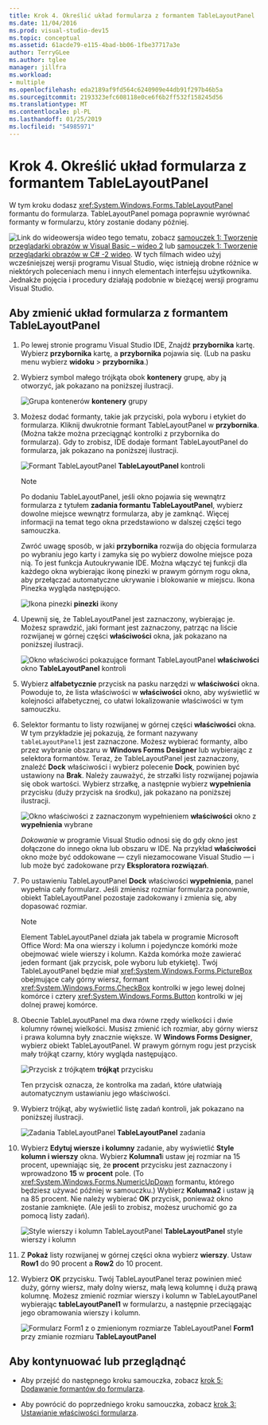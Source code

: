 ```yaml
---
title: Krok 4. Określić układ formularza z formantem TableLayoutPanel
ms.date: 11/04/2016
ms.prod: visual-studio-dev15
ms.topic: conceptual
ms.assetid: 61acde79-e115-4bad-bb06-1fbe37717a3e
author: TerryGLee
ms.author: tglee
manager: jillfra
ms.workload:
- multiple
ms.openlocfilehash: eda2189af9fd564c6240909e44db91f297b46b5a
ms.sourcegitcommit: 2193323efc608118e0ce6f6b2ff532f158245d56
ms.translationtype: MT
ms.contentlocale: pl-PL
ms.lasthandoff: 01/25/2019
ms.locfileid: "54985971"
---
```

# <a name="step-4-lay-out-your-form-with-a-tablelayoutpanel-control"></a>Krok 4. Określić układ formularza z formantem TableLayoutPanel
W tym kroku dodasz <xref:System.Windows.Forms.TableLayoutPanel> formantu do formularza. TableLayoutPanel pomaga poprawnie wyrównać formanty w formularzu, który zostanie dodany później.

 ![Link do wideo](../data-tools/media/playvideo.gif)wersja wideo tego tematu, zobacz [samouczek 1: Tworzenie przeglądarki obrazów w Visual Basic – wideo 2](http://go.microsoft.com/fwlink/?LinkId=205211) lub [samouczek 1: Tworzenie przeglądarki obrazów w C# -2 wideo](http://go.microsoft.com/fwlink/?LinkId=205200). W tych filmach wideo użyj wcześniejszej wersji programu Visual Studio, więc istnieją drobne różnice w niektórych poleceniach menu i innych elementach interfejsu użytkownika. Jednakże pojęcia i procedury działają podobnie w bieżącej wersji programu Visual Studio.

## <a name="to-lay-out-your-form-with-a-tablelayoutpanel-control"></a>Aby zmienić układ formularza z formantem TableLayoutPanel

1.  Po lewej stronie programu Visual Studio IDE, Znajdź **przybornika** kartę. Wybierz **przybornika** kartę, a **przybornika** pojawia się. (Lub na pasku menu wybierz **widoku** > **przybornika**.)

2.  Wybierz symbol małego trójkąta obok **kontenery** grupę, aby ją otworzyć, jak pokazano na poniższej ilustracji.

     ![Grupa kontenerów](../ide/media/express_toolbox.png)
**kontenery** grupy

3.  Możesz dodać formanty, takie jak przyciski, pola wyboru i etykiet do formularza. Kliknij dwukrotnie formant TableLayoutPanel w **przybornika**. (Można także można przeciągnąć kontrolki z przybornika do formularza). Gdy to zrobisz, IDE dodaje formant TableLayoutPanel do formularza, jak pokazano na poniższej ilustracji.

     ![Formant TableLayoutPanel](../ide/media/express_formtablelayout.png)
**TableLayoutPanel** kontroli

    > [!NOTE]
    >  Po dodaniu TableLayoutPanel, jeśli okno pojawia się wewnątrz formularza z tytułem **zadania formantu TableLayoutPanel**, wybierz dowolne miejsce wewnątrz formularza, aby je zamknąć. Więcej informacji na temat tego okna przedstawiono w dalszej części tego samouczka.

     Zwróć uwagę sposób, w jaki **przybornika** rozwija do objęcia formularza po wybraniu jego karty i zamyka się po wybierz dowolne miejsce poza nią. To jest funkcja Autoukrywanie IDE. Można włączyć tej funkcji dla każdego okna wybierając ikonę pinezki w prawym górnym rogu okna, aby przełączać automatyczne ukrywanie i blokowanie w miejscu. Ikona Pinezka wygląda następująco.

     ![Ikona pinezki](../ide/media/express_pushpintoolbox.png)
**pinezki** ikony

4.  Upewnij się, że TableLayoutPanel jest zaznaczony, wybierając je. Możesz sprawdzić, jaki formant jest zaznaczony, patrząc na liście rozwijanej w górnej części **właściwości** okna, jak pokazano na poniższej ilustracji.

     ![Okno właściwości pokazujące formant TableLayoutPanel](../ide/media/express_controlspropwin.png)
**właściwości** okno **TableLayoutPanel** kontroli

5.  Wybierz **alfabetycznie** przycisk na pasku narzędzi w **właściwości** okna. Powoduje to, że lista właściwości w **właściwości** okno, aby wyświetlić w kolejności alfabetycznej, co ułatwi lokalizowanie właściwości w tym samouczku.

6.  Selektor formantu to listy rozwijanej w górnej części **właściwości** okna. W tym przykładzie jej pokazują, że formant nazywany `tableLayoutPanel1` jest zaznaczone. Możesz wybierać formanty, albo przez wybranie obszaru w **Windows Forms Designer** lub wybierając z selektora formantów. Teraz, że TableLayoutPanel jest zaznaczony, znaleźć **Dock** właściwości i wybierz polecenie **Dock**, powinien być ustawiony na **Brak**. Należy zauważyć, że strzałki listy rozwijanej pojawia się obok wartości. Wybierz strzałkę, a następnie wybierz **wypełnienia** przycisku (duży przycisk na środku), jak pokazano na poniższej ilustracji.

     ![Okno właściwości z zaznaczonym wypełnieniem](../ide/media/express_docktable.png)
**właściwości** okno z **wypełnienia** wybrane

     *Dokowanie* w programie Visual Studio odnosi się do gdy okno jest dołączone do innego okna lub obszaru w IDE. Na przykład **właściwości** okno może być oddokowane — czyli niezamocowane Visual Studio — i lub może być zadokowane przy **Eksploratora rozwiązań**.

7.  Po ustawieniu TableLayoutPanel **Dock** właściwości **wypełnienia**, panel wypełnia cały formularz. Jeśli zmienisz rozmiar formularza ponownie, obiekt TableLayoutPanel pozostaje zadokowany i zmienia się, aby dopasować rozmiar.

    > [!NOTE]
    >  Element TableLayoutPanel działa jak tabela w programie Microsoft Office Word: Ma ona wierszy i kolumn i pojedyncze komórki może obejmować wiele wierszy i kolumn. Każda komórka może zawierać jeden formant (jak przycisk, pole wyboru lub etykietę). Twój TableLayoutPanel będzie miał <xref:System.Windows.Forms.PictureBox> obejmujące cały górny wiersz, formant <xref:System.Windows.Forms.CheckBox> kontrolki w jego lewej dolnej komórce i cztery <xref:System.Windows.Forms.Button> kontrolki w jej dolnej prawej komórce.

8.  Obecnie TableLayoutPanel ma dwa równe rzędy wielkości i dwie kolumny równej wielkości. Musisz zmienić ich rozmiar, aby górny wiersz i prawa kolumna były znacznie większe. W **Windows Forms Designer**, wybierz obiekt TableLayoutPanel. W prawym górnym rogu jest przycisk mały trójkąt czarny, który wygląda następująco.

     ![Przycisk z trójkątem](../ide/media/express_iconblacktriangle.gif)
**trójkąt** przycisku

     Ten przycisk oznacza, że kontrolka ma zadań, które ułatwiają automatycznym ustawianiu jego właściwości.

9. Wybierz trójkąt, aby wyświetlić listę zadań kontroli, jak pokazano na poniższej ilustracji.

     ![Zadania TableLayoutPanel](../ide/media/express_tablepanel.png)
**TableLayoutPanel** zadania

10. Wybierz **Edytuj wiersze i kolumny** zadanie, aby wyświetlić **Style kolumn i wierszy** okna. Wybierz **Kolumna1**i ustaw jej rozmiar na 15 procent, upewniając się, że **procent** przycisku jest zaznaczony i wprowadzono **15** w **procent** pole. (To <xref:System.Windows.Forms.NumericUpDown> formantu, którego będziesz używać później w samouczku.) Wybierz **Kolumna2** i ustaw ją na 85 procent. Nie należy wybierać **OK** przycisk, ponieważ okno zostanie zamknięte. (Ale jeśli to zrobisz, możesz uruchomić go za pomocą listy zadań).

     ![Style wierszy i kolumn TableLayoutPanel](../ide/media/vs_tablelayoutpanel_setup.png)
**TableLayoutPanel** style wierszy i kolumn

11. Z **Pokaż** listy rozwijanej w górnej części okna wybierz **wierszy**. Ustaw **Row1** do 90 procent a **Row2** do 10 procent.

12. Wybierz **OK** przycisku. Twój TableLayoutPanel teraz powinien mieć duży, górny wiersz, mały dolny wiersz, małą lewą kolumnę i dużą prawą kolumnę. Możesz zmienić rozmiar wierszy i kolumn w TableLayoutPanel wybierając **tableLayoutPanel1** w formularzu, a następnie przeciągając jego obramowania wierszy i kolumn.

     ![Formularz Form1 z o zmienionym rozmiarze TableLayoutPanel](../ide/media/vs_formafterlayoutpanel.png)
**Form1** przy zmianie rozmiaru **TableLayoutPanel**

## <a name="to-continue-or-review"></a>Aby kontynuować lub przeglądnąć

-   Aby przejść do następnego kroku samouczka, zobacz [krok 5: Dodawanie formantów do formularza](../ide/step-5-add-controls-to-your-form.md).

-   Aby powrócić do poprzedniego kroku samouczka, zobacz [krok 3: Ustawianie właściwości formularza](../ide/step-3-set-your-form-properties.md).
